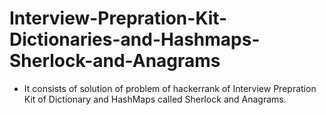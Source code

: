# Interview-Prepration-Kit-Dictionaries-and-Hashmaps-Sherlock-and-Anagrams
- It consists of solution of problem of hackerrank of Interview Prepration Kit of Dictionary and HashMaps called Sherlock and Anagrams.
